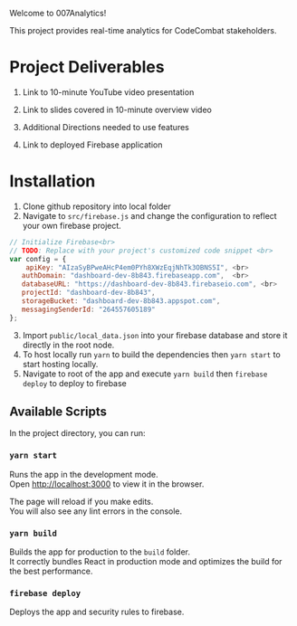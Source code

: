 Welcome to 007Analytics!

This project provides real-time analytics for CodeCombat stakeholders.

# Project Deliverables
1. Link to 10-minute YouTube video presentation

2. Link to slides covered in 10-minute overview video

3. Additional Directions needed to use features

4. Link to deployed Firebase application

# Installation 

1. Clone github repository into local folder
2. Navigate to `src/firebase.js` and change the configuration to reflect your own firebase project. 
```javascript
// Initialize Firebase<br> 
// TODO: Replace with your project's customized code snippet <br>
var config = {    
    apiKey: "AIzaSyBPweAHcP4em0PYh8XWzEqjNhTk3OBNS5I", <br>
   authDomain: "dashboard-dev-8b843.firebaseapp.com",  <br>
   databaseURL: "https://dashboard-dev-8b843.firebaseio.com", <br>
   projectId: "dashboard-dev-8b843",  
   storageBucket: "dashboard-dev-8b843.appspot.com",  
   messagingSenderId: "264557605189" 
};
```
3. Import `public/local_data.json` into your firebase database and store it directly in the root node. 
4. To host locally run `yarn` to build the dependencies then `yarn start` to start hosting locally. 
5. Navigate to root of the app and execute `yarn build` then `firebase deploy` to deploy to firebase
## Available Scripts

In the project directory, you can run:

### `yarn start`

Runs the app in the development mode.<br>
Open [http://localhost:3000](http://localhost:3000) to view it in the browser.

The page will reload if you make edits.<br>
You will also see any lint errors in the console.

### `yarn build`

Builds the app for production to the `build` folder.<br>
It correctly bundles React in production mode and optimizes the build for the best performance.

### `firebase deploy`
Deploys the app and security rules to firebase. <br>
